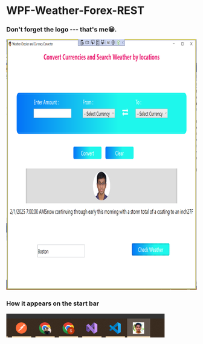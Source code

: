 # WPF-Weather-Forex-REST

### Don't forget the logo --- that's me😁.

  <a href="https://github.com/sayanpr8175/WPF-Weather-Forex-REST">
    <img src="./WeatherCurrencyDesktopApp_my_wpf_proj/readmeDocsResources/myDotNetWPFCurrencyForexAPPSnapshotUpdatedWithWeather.PNG" alt="App Preview" width="841" height="662">
  </a>

### How it appears on the start bar

  <a href="https://github.com/sayanpr8175/WPF-Weather-Forex-REST">
    <img src="./WeatherCurrencyDesktopApp_my_wpf_proj/readmeDocsResources/taskbar.PNG" alt="App Preview" width="419" height="63">
  </a>
